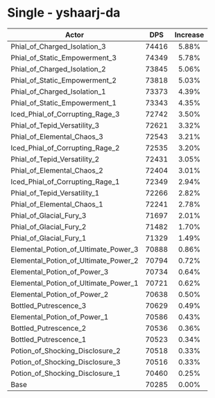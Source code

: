 # Single - yshaarj-da
| Actor | DPS | Increase |
|---|:---:|:---:|
|Phial_of_Charged_Isolation_3|74416|5.88%|
|Phial_of_Static_Empowerment_3|74349|5.78%|
|Phial_of_Charged_Isolation_2|73845|5.06%|
|Phial_of_Static_Empowerment_2|73818|5.03%|
|Phial_of_Charged_Isolation_1|73373|4.39%|
|Phial_of_Static_Empowerment_1|73343|4.35%|
|Iced_Phial_of_Corrupting_Rage_3|72742|3.50%|
|Phial_of_Tepid_Versatility_3|72621|3.32%|
|Phial_of_Elemental_Chaos_3|72543|3.21%|
|Iced_Phial_of_Corrupting_Rage_2|72535|3.20%|
|Phial_of_Tepid_Versatility_2|72431|3.05%|
|Phial_of_Elemental_Chaos_2|72404|3.01%|
|Iced_Phial_of_Corrupting_Rage_1|72349|2.94%|
|Phial_of_Tepid_Versatility_1|72266|2.82%|
|Phial_of_Elemental_Chaos_1|72241|2.78%|
|Phial_of_Glacial_Fury_3|71697|2.01%|
|Phial_of_Glacial_Fury_2|71482|1.70%|
|Phial_of_Glacial_Fury_1|71329|1.49%|
|Elemental_Potion_of_Ultimate_Power_3|70888|0.86%|
|Elemental_Potion_of_Ultimate_Power_2|70794|0.72%|
|Elemental_Potion_of_Power_3|70734|0.64%|
|Elemental_Potion_of_Ultimate_Power_1|70721|0.62%|
|Elemental_Potion_of_Power_2|70638|0.50%|
|Bottled_Putrescence_3|70629|0.49%|
|Elemental_Potion_of_Power_1|70586|0.43%|
|Bottled_Putrescence_2|70536|0.36%|
|Bottled_Putrescence_1|70523|0.34%|
|Potion_of_Shocking_Disclosure_2|70518|0.33%|
|Potion_of_Shocking_Disclosure_3|70516|0.33%|
|Potion_of_Shocking_Disclosure_1|70460|0.25%|
|Base|70285|0.00%|
